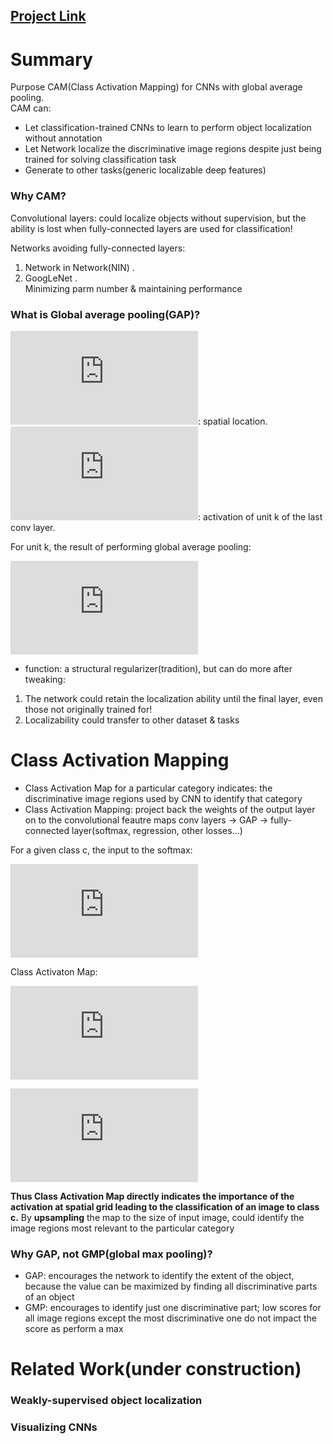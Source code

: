
## [Project Link](http://cnnlocalization.csail.mit.edu/)

# Summary
Purpose CAM(Class Activation Mapping) for CNNs with global average pooling.  
CAM can:
* Let classification-trained CNNs to learn to perform object localization without annotation
* Let Network localize the discriminative image regions despite just being trained for solving classification task
* Generate to other tasks(generic localizable deep features)
	
### Why CAM?
Convolutional layers: could localize objects without supervision, but the ability is lost when fully-connected layers are used for classification!

Networks avoiding fully-connected layers:  
1. Network in Network(NIN) . 
2. GoogLeNet .  
Minimizing parm number & maintaining performance  

### What is Global average pooling(GAP)?
![](https://latex.codecogs.com/gif.latex?%28x%2C%20y%29): spatial location.     
![](https://latex.codecogs.com/gif.latex?f_k): activation of unit k of the last conv layer.  

For unit k, the result of performing global average pooling:

![](https://latex.codecogs.com/gif.latex?F%5E%7Bk%7D%20%3D%20%5Csum%20_x_y%20f_k%28x%2C%20y%29)
* function: a structural regularizer(tradition), but can do more after tweaking: 
1. The network could retain the localization ability until the final layer, even those not originally trained for!
2. Localizability could transfer to other dataset & tasks

# Class Activation Mapping
* Class Activation Map for a particular category indicates: the discriminative image regions used by CNN to identify that category
* Class Activation Mapping: project back the weights of the output layer on to the convolutional feautre maps
conv layers -> GAP -> fully-connected layer(softmax, regression, other losses...)

For a given class c, the input to the softmax:

![](https://latex.codecogs.com/gif.latex?S_c%20%3D%20%5Csum%20_k%20%5Comega%20_k%5EcF_k%20%3D%20%5Csum%20_%7Bx%2Cy%7D%20%5Csum%20_k%20%5Comega%20_k%5Ecf_k%20%28x%2C%20y%29)

Class Activaton Map: 

![](https://latex.codecogs.com/gif.latex?M_c%28x%2C%20y%29%20%3D%20%5Csum%20_k%20%5Comega%20_k%5Ecf_k%20%28x%2C%20y%29)

![](https://latex.codecogs.com/gif.latex?S_c%20%3D%20%5Csum%20_%7Bx%2C%20y%7D%20M_c%20%28x%2C%20y%29)

**Thus Class Activation Map directly indicates the importance of the activation at spatial grid leading to the classification of an image to class c.**
By **upsampling** the map to the size of input image, could identify the image regions most relevant to the particular category  

### Why GAP, not GMP(global max pooling)?
* GAP: encourages the network to identify the extent of the object, because the value can be maximized by finding all discriminative parts of an object
* GMP: encourages to identify just one discriminative part; low scores for all image regions except the most discriminative one do not impact the score as perform a max

# Related Work(under construction)
### Weakly-supervised object localization
### Visualizing CNNs
